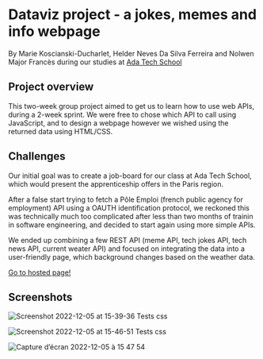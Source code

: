 # Dataviz project - a jokes, memes and info webpage

By Marie Koscianski-Ducharlet, Helder Neves Da Silva Ferreira and Nolwen Major Francès during our studies at [Ada Tech School](https://adatechschool.fr/)

## Project overview

This two-week group project aimed to get us to learn how to use web APIs, during a 2-week sprint. We were free to chose which API to call using JavaScript, and to design a webpage however we wished using the returned data using HTML/CSS.

## Challenges

Our initial goal was to create a job-board for our class at Ada Tech School, which would present the apprenticeship offers in the Paris region.

After a false start trying to fetch a Pôle Emploi (french public agency for employment) API using a OAUTH identification protocol, we reckoned this was technically much too complicated after less than two months of trainin in software engineering, and decided to start again using more simple APIs.

We ended up combining a few REST API (meme API, tech jokes API, tech news API, current weater API) and focused on integrating the data into a user-friendly page, which background changes based on the weather data.

[Go to hosted page!](https://mariekosduc.github.io/projet-collectif-dataviz/)


## Screenshots

![Screenshot 2022-12-05 at 15-39-36 Tests css](https://user-images.githubusercontent.com/115166022/205665291-dc774455-3935-4c9d-b52e-f6adbd1a1522.png)

![Screenshot 2022-12-05 at 15-46-51 Tests css](https://user-images.githubusercontent.com/115166022/205666354-f54649de-b11a-4802-97a5-0350f173bfd5.png)

![Capture d’écran 2022-12-05 à 15 47 54](https://user-images.githubusercontent.com/115166022/205666421-4c09987d-23ba-4b19-8c35-cee3d9f0ee92.png)
